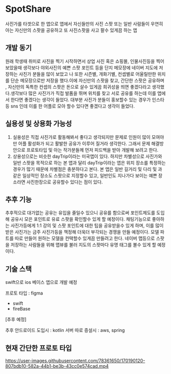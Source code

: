 # SpotShare
사진가를 타겟으로 한 앱으로 앱에서 자신들만의 사진 스팟 또는 일반 사람들이 우연히 아는 자신만의 스팟을 공유하고 또 사진스팟을 사고 팔수 있게끔 하는 앱

## 개발 동기

원래 학생때 취미로 사진을 찍기 시작하면서 상업 사진 혹은 쇼핑몰, 인물사진등을 찍어보았을때 생각보다 야외사진의 예쁜 스팟 포인트 등을 단지 메모장에 네이버 지도에 저장하는 사진가 분들을 많이 보았고 나 또한 시즌별, 개화기별, 컨셉별로 어울릴만한 위치를 단순 메모장으로만 저장을 했다.이에 자신만의 스팟을 찾고, 간단한 스팟은 공유하며 , 자신만의 독특한 컨셉의 스팟은 돈으로 살수 있게끔 희귀성을 띄면 좋겠다라고 생각했다.생각보다 많은 사진가가 직접 발품을 뛰며 위치를 찾고 서로 공유를 하는데 이를 앱에서 한다면 좋겠다는 생각이 들었다.
대부분 사진가 분들이 홍보할수 있는 경우가 인스타 등 sns 인데 이를 한 어플로 모아 할수 있다면 좋겠다고 생각이 들었다.

## 실용성 및 상용화 가능성

1. 실용성은 직접 사진가로 활동해봐서 좋다고 생각되지만 문제로 인원이 많이 모여야만 어플 활성화가 되고 활발한 공유가 이루어 질거라 생각한다. 그래서 문제 해결방안으로 프로토타입 및 아는 작가분들께 먼저 피드백을 받아 개발해 보려고 한다.
2. 상용성으로는 비슷한 dayTrip이라는 미국앱이 있다. 하지만 차별성으로 사진가와 일반 스팟을 목적으로 하는 본 앱과 달리 dayTrip이라는 앱은 위치 장소를 특정하는 경우가 많기 때문에 차별점은 충분하다고 본다. 본 앱은 일반 길거리 및 다리 및 과같은 일상적인 장소도 스팟으로 지정할수 있고, 일반인도 지나가다 보이는 예쁜 장소라면 사진한장으로 공유할수 있다는 점이 있다.

## 추후 기능

추후적으로 대가없는 공유는 유입을 줄일수 있으니 공유를 함으로써 포인트제도를 도입해 공유시 모은 포인트로 유료 스팟을 확인할수 있게 할 예정이다.
채팅기능으로 좋아하는 사진가등에게 1:1 강의 및 스팟 포인트에 대한 팁을 공유받을수 있게 하며, 이를 많이 받은 사진가는 금주 사진가등을 책정해 더욱더 부각되는 경쟁을 만들 예정이다.
모델 파트를 따로 만들어 원하는 모델을 컨택할수 있게끔 만들려고 한다.
네이버 맵등으로 스팟을 저장하는 사람들을 위해 맵뷰를 불러 지도의 스팟마다 유명 태그를 볼수 있게 할 예정이다.

## 기술 스택

swift으로 ios 베이스 앱으로 개발 예정

프로토 타입 : figma

- swift
- fireBase

[추후 예정]

추후 안드로이드 도입시 : kotlin
서버 따로 증설시 :  aws, spring

## 현재 간단한 프로토 타입




https://user-images.githubusercontent.com/78361650/170190120-807bdb10-582a-44b1-be3b-43cc0e574cad.mp4




